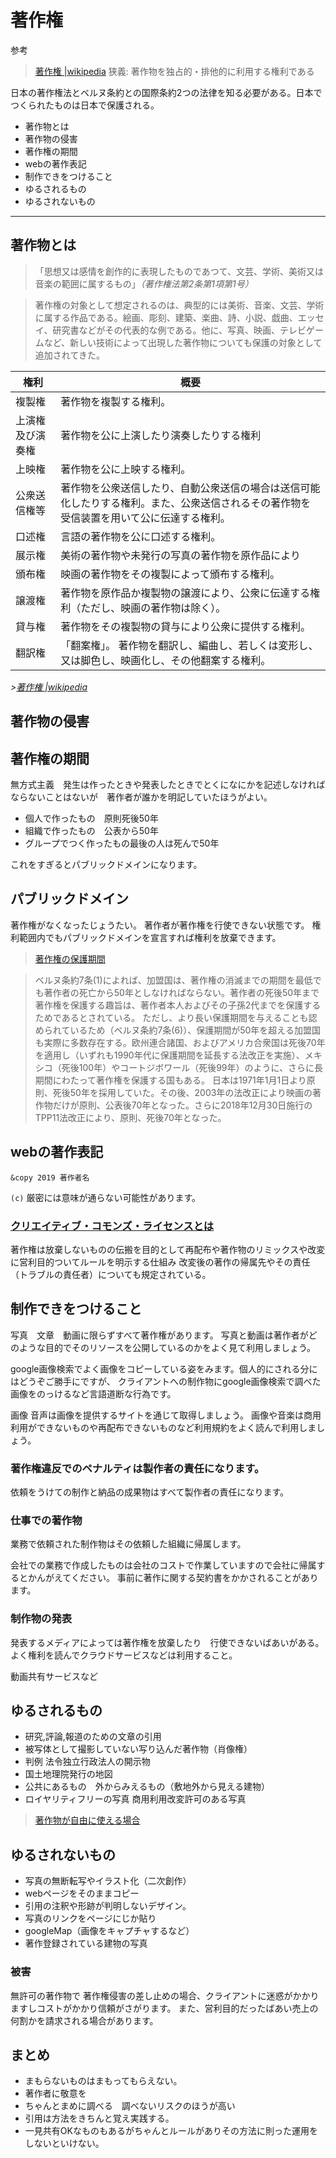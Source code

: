 # 著作権
参考 
>[著作権 |wikipedia](https://ja.wikipedia.org/wiki/%E8%91%97%E4%BD%9C%E6%A8%A9) 
狭義: 著作物を独占的・排他的に利用する権利である

日本の著作権法とベルヌ条約との国際条約2つの法律を知る必要がある。日本でつくられたものは日本で保護される。

- 著作物とは
- 著作物の侵害
- 著作権の期間
- webの著作表記
- 制作できをつけること
- ゆるされるもの
- ゆるされないもの

---
## 著作物とは

>「思想又は感情を創作的に表現したものであつて、文芸、学術、美術又は音楽の範囲に属するもの」<cite>（著作権法第2条第1項第1号）</cite>

>著作権の対象として想定されるのは、典型的には美術、音楽、文芸、学術に属する作品である。絵画、彫刻、建築、楽曲、詩、小説、戯曲、エッセイ、研究書などがその代表的な例である。他に、写真、映画、テレビゲームなど、新しい技術によって出現した著作物についても保護の対象として追加されてきた。




|権利| 	概要|
|--|--|
|複製権 |	著作物を複製する権利。|
|上演権及び演奏権 	|著作物を公に上演したり演奏したりする権利|
|上映権| 	著作物を公に上映する権利。|
|公衆送信権等 |	著作物を公衆送信したり、自動公衆送信の場合は送信可能化したりする権利。また、公衆送信されるその著作物を受信装置を用いて公に伝達する権利。|
|口述権 |	言語の著作物を公に口述する権利。|
|展示権 |	美術の著作物や未発行の写真の著作物を原作品により|に展示する権利。|
|頒布権 |	映画の著作物をその複製によって頒布する権利。|
|譲渡権 |	著作物を原作品か複製物の譲渡により、公衆に伝達する権利（ただし、映画の著作物は除く）。|
|貸与権 |	著作物をその複製物の貸与により公衆に提供する権利。|
|翻訳権 |	「翻案権」。 著作物を翻訳し、編曲し、若しくは変形し、又は脚色し、映画化し、その他翻案する権利。 |

<cite>>[著作権 |wikipedia](https://ja.wikipedia.org/wiki/%E8%91%97%E4%BD%9C%E6%A8%A9) 
</cite>

## 著作物の侵害


## 著作権の期間
無方式主義　発生は作ったときや発表したときでとくになにかを記述しなければならないことはないが　著作者が誰かを明記していたほうがよい。

- 個人で作ったもの　原則死後50年
- 組織で作ったもの　公表から50年
- グループでつく作ったもの最後の人は死んで50年

これをすぎるとパブリックドメインになります。

## パブリックドメイン
著作権がなくなったじょうたい。
著作者が著作権を行使できない状態です。
権利範囲内でもパブリックドメインを宣言すれば権利を放棄できます。

>[著作権の保護期間](https://ja.wikipedia.org/wiki/%E8%91%97%E4%BD%9C%E6%A8%A9%E3%81%AE%E4%BF%9D%E8%AD%B7%E6%9C%9F%E9%96%93)

>ベルヌ条約7条(1)によれば、加盟国は、著作権の消滅までの期間を最低でも著作者の死亡から50年としなければならない。著作者の死後50年まで著作権を保護する趣旨は、著作者本人およびその子孫2代までを保護するためであるとされている。
ただし、より長い保護期間を与えることも認められているため（ベルヌ条約7条(6)）、保護期間が50年を超える加盟国も実際に多数存在する。欧州連合諸国、およびアメリカ合衆国は死後70年を適用し（いずれも1990年代に保護期間を延長する法改正を実施）、メキシコ（死後100年）やコートジボワール（死後99年）のように、さらに長期間にわたって著作権を保護する国もある。
日本は1971年1月1日より原則、死後50年を採用していた。その後、2003年の法改正により映画の著作物だけが原則、公表後70年となった。さらに2018年12月30日施行のTPP11法改正により、原則、死後70年となった。 

## webの著作表記

`&copy 2019 著作者名`

`(c)` 厳密には意味が通らない可能性があります。

### [クリエイティブ・コモンズ・ライセンスとは](https://creativecommons.jp/licenses/)


著作権は放棄しないものの伝搬を目的として再配布や著作物のリミックスや改変に営利目的ついてルールを明示する仕組み
改変後の著作の帰属先やその責任（トラブルの責任者）についても規定されている。


## 制作できをつけること

写真　文章　動画に限らずすべて著作権があります。
写真と動画は著作者がどのような目的でそのリソースを公開しているのかをよく見て利用しましょう。

google画像検索でよく画像をコピーしている姿をみます。個人的にされる分にはどうぞご勝手にですが、
クライアントへの制作物にgoogle画像検索で調べた画像をのっけるなど言語道断な行為です。

画像 音声は画像を提供するサイトを通じて取得しましょう。
画像や音楽は商用利用ができないものや再配布できないものなど利用規約をよく読んで利用しましょう。

### 著作権違反でのペナルティは製作者の責任になります。
依頼をうけての制作と納品の成果物はすべて製作者の責任になります。

### 仕事での著作物
業務で依頼された制作物はその依頼した組織に帰属します。

会社での業務で作成したものは会社のコストで作業していますので会社に帰属するとかんがえてください。
事前に著作に関する契約書をかかされることがあります。

### 制作物の発表
発表するメディアによっては著作権を放棄したり　行使できないばあいがある。よく権利を読んでクラウドサービスなどは利用すること。

動画共有サービスなど

## ゆるされるもの
- 研究,評論,報道のための文章の引用
- 被写体として撮影していない写り込んだ著作物（肖像権）
- 判例 法令独立行政法人の開示物
- 国土地理院発行の地図
- 公共にあるもの　外からみえるもの（敷地外から見える建物）
- ロイヤリティフリーの写真 商用利用改変許可のある写真

>[著作物が自由に使える場合](http://www.bunka.go.jp/seisaku/chosakuken/seidokaisetsu/gaiyo/chosakubutsu_jiyu.html)

## ゆるされないもの
- 写真の無断転写やイラスト化（二次創作）
- webページをそのままコピー　
- 引用の注釈や形跡が判明しないデザイン。
- 写真のリンクをページにじか貼り
- googleMap（画像をキャプチャするなど）
- 著作登録されている建物の写真

### 被害
無許可の著作物で
著作権侵害の差し止めの場合、クライアントに迷惑がかかりますしコストがかかり信頼がさがります。
また、営利目的だったばあい売上の何割かを請求される場合があります。

## まとめ

- まもらないものはまもってもらえない。
- 著作者に敬意を
- ちゃんとまめに調べる　調べないリスクのほうが高い
- 引用は方法をきちんと覚え実践する。
- 一見共有OKなものもあるがちゃんとルールがありその方法に則った運用をしないといけない。


